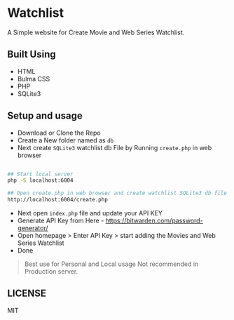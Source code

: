# Watchlist

A Simple website for Create Movie and Web Series Watchlist.

## Built Using

- HTML
- Bulma CSS
- PHP
- SQLite3

## Setup and usage

- Download or Clone the Repo
- Create a New folder named as `db`
- Next create `SQLite3` watchlist db File by Running `create.php` in web browser

```sh

## Start local server
php -S localhost:6004

## Open create.php in web browser and create watchlist SQLite3 db file
http://localhost:6004/create.php

```

- Next open `index.php` file and update your API KEY
- Generate API Key from Here - <https://bitwarden.com/password-generator/>
- Open homepage > Enter API Key > start adding the Movies and Web Series Watchlist
- Done

> Best use for Personal and Local usage Not recommended in Production server.

## LICENSE

MIT
